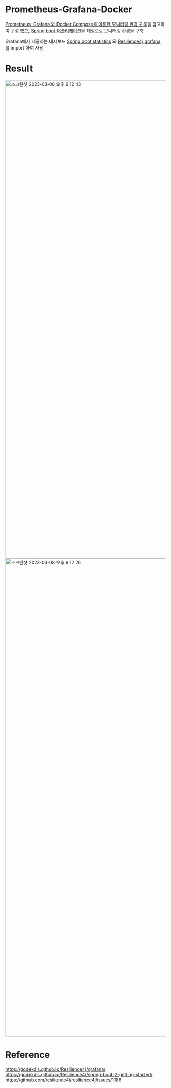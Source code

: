 # Prometheus-Grafana-Docker

[Prometheus, Grafana 와 Docker Compose를 이용한 모니터링 환경 구축](https://wonyong-jang.github.io/devops/2023/03/06/DevOps-Prometheus-Grafana-Docker-Compose.html)을 
참고하여 구성 했고, [Spring boot 어플리케이션](https://github.com/WonYong-Jang/Pharmacy-Recommendation)을 대상으로 모니터링 환경을 구축   

Grafana에서 제공하는 대시보드 [Spring boot statistics](https://grafana.com/grafana/dashboards/11378-justai-system-monitor/) 와 
[Resilience4j grafana](https://github.com/resilience4j/resilience4j/blob/master/grafana_dashboard.json) 를 import 하여 사용   

# Result

<img width="1500" alt="스크린샷 2023-03-08 오후 9 12 43" src="https://user-images.githubusercontent.com/26623547/223710602-5280ee69-bfec-4337-9cc9-d943c7b73382.png">

<img width="1500" alt="스크린샷 2023-03-08 오후 9 12 26" src="https://user-images.githubusercontent.com/26623547/223710625-d3dc0094-1817-47e0-b795-436334ec4cfa.png">


# Reference

<https://godekdls.github.io/Resilience4j/grafana/>  
<https://godekdls.github.io/Resilience4j/spring-boot-2-getting-started/>
<https://github.com/resilience4j/resilience4j/issues/1186>

